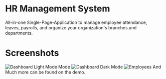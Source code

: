 # HR Management System
All-in-one Single-Page-Application to manage employee attendance, leaves, payrolls,
and organize your organization's branches and departments.


# Screenshots
![Dashboard Light Mode Mode](https://i.imgur.com/bGqyqHi.png)
![Dashboard Dark Mode](https://i.imgur.com/XxImPfa.png)
![Employees](https://i.imgur.com/F2yxXUN.png)
And Much more can be found on the demo.


